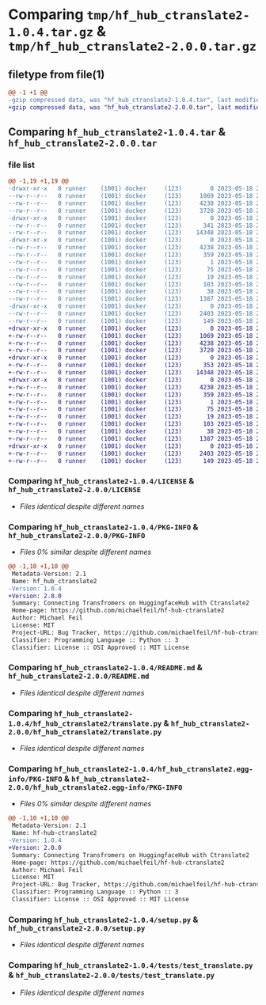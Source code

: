 # Comparing `tmp/hf_hub_ctranslate2-1.0.4.tar.gz` & `tmp/hf_hub_ctranslate2-2.0.0.tar.gz`

## filetype from file(1)

```diff
@@ -1 +1 @@
-gzip compressed data, was "hf_hub_ctranslate2-1.0.4.tar", last modified: Thu May 18 22:34:55 2023, max compression
+gzip compressed data, was "hf_hub_ctranslate2-2.0.0.tar", last modified: Thu May 18 22:47:31 2023, max compression
```

## Comparing `hf_hub_ctranslate2-1.0.4.tar` & `hf_hub_ctranslate2-2.0.0.tar`

### file list

```diff
@@ -1,19 +1,19 @@
-drwxr-xr-x   0 runner    (1001) docker     (123)        0 2023-05-18 22:34:55.455241 hf_hub_ctranslate2-1.0.4/
--rw-r--r--   0 runner    (1001) docker     (123)     1069 2023-05-18 22:34:45.000000 hf_hub_ctranslate2-1.0.4/LICENSE
--rw-r--r--   0 runner    (1001) docker     (123)     4238 2023-05-18 22:34:55.455241 hf_hub_ctranslate2-1.0.4/PKG-INFO
--rw-r--r--   0 runner    (1001) docker     (123)     3720 2023-05-18 22:34:45.000000 hf_hub_ctranslate2-1.0.4/README.md
-drwxr-xr-x   0 runner    (1001) docker     (123)        0 2023-05-18 22:34:55.451240 hf_hub_ctranslate2-1.0.4/hf_hub_ctranslate2/
--rw-r--r--   0 runner    (1001) docker     (123)      341 2023-05-18 22:34:45.000000 hf_hub_ctranslate2-1.0.4/hf_hub_ctranslate2/__init__.py
--rw-r--r--   0 runner    (1001) docker     (123)    14348 2023-05-18 22:34:45.000000 hf_hub_ctranslate2-1.0.4/hf_hub_ctranslate2/translate.py
-drwxr-xr-x   0 runner    (1001) docker     (123)        0 2023-05-18 22:34:55.455241 hf_hub_ctranslate2-1.0.4/hf_hub_ctranslate2.egg-info/
--rw-r--r--   0 runner    (1001) docker     (123)     4238 2023-05-18 22:34:55.000000 hf_hub_ctranslate2-1.0.4/hf_hub_ctranslate2.egg-info/PKG-INFO
--rw-r--r--   0 runner    (1001) docker     (123)      359 2023-05-18 22:34:55.000000 hf_hub_ctranslate2-1.0.4/hf_hub_ctranslate2.egg-info/SOURCES.txt
--rw-r--r--   0 runner    (1001) docker     (123)        1 2023-05-18 22:34:55.000000 hf_hub_ctranslate2-1.0.4/hf_hub_ctranslate2.egg-info/dependency_links.txt
--rw-r--r--   0 runner    (1001) docker     (123)       75 2023-05-18 22:34:55.000000 hf_hub_ctranslate2-1.0.4/hf_hub_ctranslate2.egg-info/requires.txt
--rw-r--r--   0 runner    (1001) docker     (123)       19 2023-05-18 22:34:55.000000 hf_hub_ctranslate2-1.0.4/hf_hub_ctranslate2.egg-info/top_level.txt
--rw-r--r--   0 runner    (1001) docker     (123)      103 2023-05-18 22:34:45.000000 hf_hub_ctranslate2-1.0.4/pyproject.toml
--rw-r--r--   0 runner    (1001) docker     (123)       38 2023-05-18 22:34:55.455241 hf_hub_ctranslate2-1.0.4/setup.cfg
--rw-r--r--   0 runner    (1001) docker     (123)     1387 2023-05-18 22:34:45.000000 hf_hub_ctranslate2-1.0.4/setup.py
-drwxr-xr-x   0 runner    (1001) docker     (123)        0 2023-05-18 22:34:55.455241 hf_hub_ctranslate2-1.0.4/tests/
--rw-r--r--   0 runner    (1001) docker     (123)     2403 2023-05-18 22:34:45.000000 hf_hub_ctranslate2-1.0.4/tests/test_translate.py
--rw-r--r--   0 runner    (1001) docker     (123)      149 2023-05-18 22:34:45.000000 hf_hub_ctranslate2-1.0.4/tests/test_version.py
+drwxr-xr-x   0 runner    (1001) docker     (123)        0 2023-05-18 22:47:31.925488 hf_hub_ctranslate2-2.0.0/
+-rw-r--r--   0 runner    (1001) docker     (123)     1069 2023-05-18 22:47:23.000000 hf_hub_ctranslate2-2.0.0/LICENSE
+-rw-r--r--   0 runner    (1001) docker     (123)     4238 2023-05-18 22:47:31.925488 hf_hub_ctranslate2-2.0.0/PKG-INFO
+-rw-r--r--   0 runner    (1001) docker     (123)     3720 2023-05-18 22:47:23.000000 hf_hub_ctranslate2-2.0.0/README.md
+drwxr-xr-x   0 runner    (1001) docker     (123)        0 2023-05-18 22:47:31.921487 hf_hub_ctranslate2-2.0.0/hf_hub_ctranslate2/
+-rw-r--r--   0 runner    (1001) docker     (123)      353 2023-05-18 22:47:23.000000 hf_hub_ctranslate2-2.0.0/hf_hub_ctranslate2/__init__.py
+-rw-r--r--   0 runner    (1001) docker     (123)    14348 2023-05-18 22:47:23.000000 hf_hub_ctranslate2-2.0.0/hf_hub_ctranslate2/translate.py
+drwxr-xr-x   0 runner    (1001) docker     (123)        0 2023-05-18 22:47:31.925488 hf_hub_ctranslate2-2.0.0/hf_hub_ctranslate2.egg-info/
+-rw-r--r--   0 runner    (1001) docker     (123)     4238 2023-05-18 22:47:31.000000 hf_hub_ctranslate2-2.0.0/hf_hub_ctranslate2.egg-info/PKG-INFO
+-rw-r--r--   0 runner    (1001) docker     (123)      359 2023-05-18 22:47:31.000000 hf_hub_ctranslate2-2.0.0/hf_hub_ctranslate2.egg-info/SOURCES.txt
+-rw-r--r--   0 runner    (1001) docker     (123)        1 2023-05-18 22:47:31.000000 hf_hub_ctranslate2-2.0.0/hf_hub_ctranslate2.egg-info/dependency_links.txt
+-rw-r--r--   0 runner    (1001) docker     (123)       75 2023-05-18 22:47:31.000000 hf_hub_ctranslate2-2.0.0/hf_hub_ctranslate2.egg-info/requires.txt
+-rw-r--r--   0 runner    (1001) docker     (123)       19 2023-05-18 22:47:31.000000 hf_hub_ctranslate2-2.0.0/hf_hub_ctranslate2.egg-info/top_level.txt
+-rw-r--r--   0 runner    (1001) docker     (123)      103 2023-05-18 22:47:23.000000 hf_hub_ctranslate2-2.0.0/pyproject.toml
+-rw-r--r--   0 runner    (1001) docker     (123)       38 2023-05-18 22:47:31.925488 hf_hub_ctranslate2-2.0.0/setup.cfg
+-rw-r--r--   0 runner    (1001) docker     (123)     1387 2023-05-18 22:47:23.000000 hf_hub_ctranslate2-2.0.0/setup.py
+drwxr-xr-x   0 runner    (1001) docker     (123)        0 2023-05-18 22:47:31.925488 hf_hub_ctranslate2-2.0.0/tests/
+-rw-r--r--   0 runner    (1001) docker     (123)     2403 2023-05-18 22:47:23.000000 hf_hub_ctranslate2-2.0.0/tests/test_translate.py
+-rw-r--r--   0 runner    (1001) docker     (123)      149 2023-05-18 22:47:23.000000 hf_hub_ctranslate2-2.0.0/tests/test_version.py
```

### Comparing `hf_hub_ctranslate2-1.0.4/LICENSE` & `hf_hub_ctranslate2-2.0.0/LICENSE`

 * *Files identical despite different names*

### Comparing `hf_hub_ctranslate2-1.0.4/PKG-INFO` & `hf_hub_ctranslate2-2.0.0/PKG-INFO`

 * *Files 0% similar despite different names*

```diff
@@ -1,10 +1,10 @@
 Metadata-Version: 2.1
 Name: hf_hub_ctranslate2
-Version: 1.0.4
+Version: 2.0.0
 Summary: Connecting Transfromers on HuggingfaceHub with Ctranslate2 
 Home-page: https://github.com/michaelfeil/hf-hub-ctranslate2
 Author: Michael Feil
 License: MIT
 Project-URL: Bug Tracker, https://github.com/michaelfeil/hf-hub-ctranslate2/issues
 Classifier: Programming Language :: Python :: 3
 Classifier: License :: OSI Approved :: MIT License
```

### Comparing `hf_hub_ctranslate2-1.0.4/README.md` & `hf_hub_ctranslate2-2.0.0/README.md`

 * *Files identical despite different names*

### Comparing `hf_hub_ctranslate2-1.0.4/hf_hub_ctranslate2/translate.py` & `hf_hub_ctranslate2-2.0.0/hf_hub_ctranslate2/translate.py`

 * *Files identical despite different names*

### Comparing `hf_hub_ctranslate2-1.0.4/hf_hub_ctranslate2.egg-info/PKG-INFO` & `hf_hub_ctranslate2-2.0.0/hf_hub_ctranslate2.egg-info/PKG-INFO`

 * *Files 0% similar despite different names*

```diff
@@ -1,10 +1,10 @@
 Metadata-Version: 2.1
 Name: hf-hub-ctranslate2
-Version: 1.0.4
+Version: 2.0.0
 Summary: Connecting Transfromers on HuggingfaceHub with Ctranslate2 
 Home-page: https://github.com/michaelfeil/hf-hub-ctranslate2
 Author: Michael Feil
 License: MIT
 Project-URL: Bug Tracker, https://github.com/michaelfeil/hf-hub-ctranslate2/issues
 Classifier: Programming Language :: Python :: 3
 Classifier: License :: OSI Approved :: MIT License
```

### Comparing `hf_hub_ctranslate2-1.0.4/setup.py` & `hf_hub_ctranslate2-2.0.0/setup.py`

 * *Files identical despite different names*

### Comparing `hf_hub_ctranslate2-1.0.4/tests/test_translate.py` & `hf_hub_ctranslate2-2.0.0/tests/test_translate.py`

 * *Files identical despite different names*

